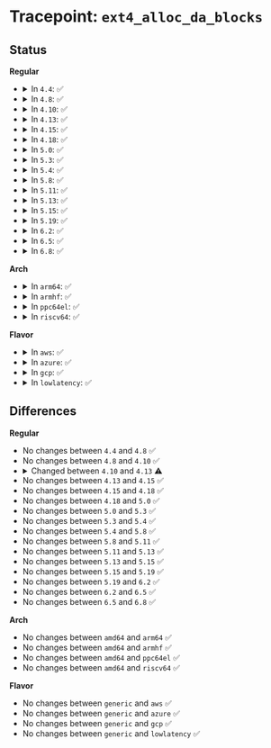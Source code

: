 # Tracepoint: <code>ext4_alloc_da_blocks</code>

## Status
<b>Regular</b>
<ul>
<li>
<details>
<summary>In <code>4.4</code>: ✅</summary>

Event:

```c
struct trace_event_raw_ext4_alloc_da_blocks {
    struct trace_entry ent;
    dev_t dev;
    ino_t ino;
    unsigned int data_blocks;
    unsigned int meta_blocks;
    char __data[0];
};
```
Function:

```c
void trace_event_raw_event_ext4_alloc_da_blocks(void *__data, struct inode *inode);
```
</details>
</li>
<li>
<details>
<summary>In <code>4.8</code>: ✅</summary>

Event:

```c
struct trace_event_raw_ext4_alloc_da_blocks {
    struct trace_entry ent;
    dev_t dev;
    ino_t ino;
    unsigned int data_blocks;
    unsigned int meta_blocks;
    char __data[0];
};
```
Function:

```c
void trace_event_raw_event_ext4_alloc_da_blocks(void *__data, struct inode *inode);
```
</details>
</li>
<li>
<details>
<summary>In <code>4.10</code>: ✅</summary>

Event:

```c
struct trace_event_raw_ext4_alloc_da_blocks {
    struct trace_entry ent;
    dev_t dev;
    ino_t ino;
    unsigned int data_blocks;
    unsigned int meta_blocks;
    char __data[0];
};
```
Function:

```c
void trace_event_raw_event_ext4_alloc_da_blocks(void *__data, struct inode *inode);
```
</details>
</li>
<li>
<details>
<summary>In <code>4.13</code>: ✅</summary>

Event:

```c
struct trace_event_raw_ext4_alloc_da_blocks {
    struct trace_entry ent;
    dev_t dev;
    ino_t ino;
    unsigned int data_blocks;
    char __data[0];
};
```
Function:

```c
void trace_event_raw_event_ext4_alloc_da_blocks(void *__data, struct inode *inode);
```
</details>
</li>
<li>
<details>
<summary>In <code>4.15</code>: ✅</summary>

Event:

```c
struct trace_event_raw_ext4_alloc_da_blocks {
    struct trace_entry ent;
    dev_t dev;
    ino_t ino;
    unsigned int data_blocks;
    char __data[0];
};
```
Function:

```c
void trace_event_raw_event_ext4_alloc_da_blocks(void *__data, struct inode *inode);
```
</details>
</li>
<li>
<details>
<summary>In <code>4.18</code>: ✅</summary>

Event:

```c
struct trace_event_raw_ext4_alloc_da_blocks {
    struct trace_entry ent;
    dev_t dev;
    ino_t ino;
    unsigned int data_blocks;
    char __data[0];
};
```
Function:

```c
void trace_event_raw_event_ext4_alloc_da_blocks(void *__data, struct inode *inode);
```
</details>
</li>
<li>
<details>
<summary>In <code>5.0</code>: ✅</summary>

Event:

```c
struct trace_event_raw_ext4_alloc_da_blocks {
    struct trace_entry ent;
    dev_t dev;
    ino_t ino;
    unsigned int data_blocks;
    char __data[0];
};
```
Function:

```c
void trace_event_raw_event_ext4_alloc_da_blocks(void *__data, struct inode *inode);
```
</details>
</li>
<li>
<details>
<summary>In <code>5.3</code>: ✅</summary>

Event:

```c
struct trace_event_raw_ext4_alloc_da_blocks {
    struct trace_entry ent;
    dev_t dev;
    ino_t ino;
    unsigned int data_blocks;
    char __data[0];
};
```
Function:

```c
void trace_event_raw_event_ext4_alloc_da_blocks(void *__data, struct inode *inode);
```
</details>
</li>
<li>
<details>
<summary>In <code>5.4</code>: ✅</summary>

Event:

```c
struct trace_event_raw_ext4_alloc_da_blocks {
    struct trace_entry ent;
    dev_t dev;
    ino_t ino;
    unsigned int data_blocks;
    char __data[0];
};
```
Function:

```c
void trace_event_raw_event_ext4_alloc_da_blocks(void *__data, struct inode *inode);
```
</details>
</li>
<li>
<details>
<summary>In <code>5.8</code>: ✅</summary>

Event:

```c
struct trace_event_raw_ext4_alloc_da_blocks {
    struct trace_entry ent;
    dev_t dev;
    ino_t ino;
    unsigned int data_blocks;
    char __data[0];
};
```
Function:

```c
void trace_event_raw_event_ext4_alloc_da_blocks(void *__data, struct inode *inode);
```
</details>
</li>
<li>
<details>
<summary>In <code>5.11</code>: ✅</summary>

Event:

```c
struct trace_event_raw_ext4_alloc_da_blocks {
    struct trace_entry ent;
    dev_t dev;
    ino_t ino;
    unsigned int data_blocks;
    char __data[0];
};
```
Function:

```c
void trace_event_raw_event_ext4_alloc_da_blocks(void *__data, struct inode *inode);
```
</details>
</li>
<li>
<details>
<summary>In <code>5.13</code>: ✅</summary>

Event:

```c
struct trace_event_raw_ext4_alloc_da_blocks {
    struct trace_entry ent;
    dev_t dev;
    ino_t ino;
    unsigned int data_blocks;
    char __data[0];
};
```
Function:

```c
void trace_event_raw_event_ext4_alloc_da_blocks(void *__data, struct inode *inode);
```
</details>
</li>
<li>
<details>
<summary>In <code>5.15</code>: ✅</summary>

Event:

```c
struct trace_event_raw_ext4_alloc_da_blocks {
    struct trace_entry ent;
    dev_t dev;
    ino_t ino;
    unsigned int data_blocks;
    char __data[0];
};
```
Function:

```c
void trace_event_raw_event_ext4_alloc_da_blocks(void *__data, struct inode *inode);
```
</details>
</li>
<li>
<details>
<summary>In <code>5.19</code>: ✅</summary>

Event:

```c
struct trace_event_raw_ext4_alloc_da_blocks {
    struct trace_entry ent;
    dev_t dev;
    ino_t ino;
    unsigned int data_blocks;
    char __data[0];
};
```
Function:

```c
void trace_event_raw_event_ext4_alloc_da_blocks(void *__data, struct inode *inode);
```
</details>
</li>
<li>
<details>
<summary>In <code>6.2</code>: ✅</summary>

Event:

```c
struct trace_event_raw_ext4_alloc_da_blocks {
    struct trace_entry ent;
    dev_t dev;
    ino_t ino;
    unsigned int data_blocks;
    char __data[0];
};
```
Function:

```c
void trace_event_raw_event_ext4_alloc_da_blocks(void *__data, struct inode *inode);
```
</details>
</li>
<li>
<details>
<summary>In <code>6.5</code>: ✅</summary>

Event:

```c
struct trace_event_raw_ext4_alloc_da_blocks {
    struct trace_entry ent;
    dev_t dev;
    ino_t ino;
    unsigned int data_blocks;
    char __data[0];
};
```
Function:

```c
void trace_event_raw_event_ext4_alloc_da_blocks(void *__data, struct inode *inode);
```
</details>
</li>
<li>
<details>
<summary>In <code>6.8</code>: ✅</summary>

Event:

```c
struct trace_event_raw_ext4_alloc_da_blocks {
    struct trace_entry ent;
    dev_t dev;
    ino_t ino;
    unsigned int data_blocks;
    char __data[0];
};
```
Function:

```c
void trace_event_raw_event_ext4_alloc_da_blocks(void *__data, struct inode *inode);
```
</details>
</li>
</ul>
<b>Arch</b>
<ul>
<li>
<details>
<summary>In <code>arm64</code>: ✅</summary>

Event:

```c
struct trace_event_raw_ext4_alloc_da_blocks {
    struct trace_entry ent;
    dev_t dev;
    ino_t ino;
    unsigned int data_blocks;
    char __data[0];
};
```
Function:

```c
void trace_event_raw_event_ext4_alloc_da_blocks(void *__data, struct inode *inode);
```
</details>
</li>
<li>
<details>
<summary>In <code>armhf</code>: ✅</summary>

Event:

```c
struct trace_event_raw_ext4_alloc_da_blocks {
    struct trace_entry ent;
    dev_t dev;
    ino_t ino;
    unsigned int data_blocks;
    char __data[0];
};
```
Function:

```c
void trace_event_raw_event_ext4_alloc_da_blocks(void *__data, struct inode *inode);
```
</details>
</li>
<li>
<details>
<summary>In <code>ppc64el</code>: ✅</summary>

Event:

```c
struct trace_event_raw_ext4_alloc_da_blocks {
    struct trace_entry ent;
    dev_t dev;
    ino_t ino;
    unsigned int data_blocks;
    char __data[0];
};
```
Function:

```c
void trace_event_raw_event_ext4_alloc_da_blocks(void *__data, struct inode *inode);
```
</details>
</li>
<li>
<details>
<summary>In <code>riscv64</code>: ✅</summary>

Event:

```c
struct trace_event_raw_ext4_alloc_da_blocks {
    struct trace_entry ent;
    dev_t dev;
    ino_t ino;
    unsigned int data_blocks;
    char __data[0];
};
```
Function:

```c
void trace_event_raw_event_ext4_alloc_da_blocks(void *__data, struct inode *inode);
```
</details>
</li>
</ul>
<b>Flavor</b>
<ul>
<li>
<details>
<summary>In <code>aws</code>: ✅</summary>

Event:

```c
struct trace_event_raw_ext4_alloc_da_blocks {
    struct trace_entry ent;
    dev_t dev;
    ino_t ino;
    unsigned int data_blocks;
    char __data[0];
};
```
Function:

```c
void trace_event_raw_event_ext4_alloc_da_blocks(void *__data, struct inode *inode);
```
</details>
</li>
<li>
<details>
<summary>In <code>azure</code>: ✅</summary>

Event:

```c
struct trace_event_raw_ext4_alloc_da_blocks {
    struct trace_entry ent;
    dev_t dev;
    ino_t ino;
    unsigned int data_blocks;
    char __data[0];
};
```
Function:

```c
void trace_event_raw_event_ext4_alloc_da_blocks(void *__data, struct inode *inode);
```
</details>
</li>
<li>
<details>
<summary>In <code>gcp</code>: ✅</summary>

Event:

```c
struct trace_event_raw_ext4_alloc_da_blocks {
    struct trace_entry ent;
    dev_t dev;
    ino_t ino;
    unsigned int data_blocks;
    char __data[0];
};
```
Function:

```c
void trace_event_raw_event_ext4_alloc_da_blocks(void *__data, struct inode *inode);
```
</details>
</li>
<li>
<details>
<summary>In <code>lowlatency</code>: ✅</summary>

Event:

```c
struct trace_event_raw_ext4_alloc_da_blocks {
    struct trace_entry ent;
    dev_t dev;
    ino_t ino;
    unsigned int data_blocks;
    char __data[0];
};
```
Function:

```c
void trace_event_raw_event_ext4_alloc_da_blocks(void *__data, struct inode *inode);
```
</details>
</li>
</ul>

## Differences
<b>Regular</b>
<ul>
<li>
No changes between <code>4.4</code> and <code>4.8</code> ✅
</li>
<li>
No changes between <code>4.8</code> and <code>4.10</code> ✅
</li>
<li>
<details>
<summary>Changed between <code>4.10</code> and <code>4.13</code> ⚠️</summary>
<ul>
<li>
<b>Event changed. </b>
</li>
<li>
<b>Field removed. </b>
<code>unsigned int meta_blocks</code>
</li>
</ul>
</details>
</li>
<li>
No changes between <code>4.13</code> and <code>4.15</code> ✅
</li>
<li>
No changes between <code>4.15</code> and <code>4.18</code> ✅
</li>
<li>
No changes between <code>4.18</code> and <code>5.0</code> ✅
</li>
<li>
No changes between <code>5.0</code> and <code>5.3</code> ✅
</li>
<li>
No changes between <code>5.3</code> and <code>5.4</code> ✅
</li>
<li>
No changes between <code>5.4</code> and <code>5.8</code> ✅
</li>
<li>
No changes between <code>5.8</code> and <code>5.11</code> ✅
</li>
<li>
No changes between <code>5.11</code> and <code>5.13</code> ✅
</li>
<li>
No changes between <code>5.13</code> and <code>5.15</code> ✅
</li>
<li>
No changes between <code>5.15</code> and <code>5.19</code> ✅
</li>
<li>
No changes between <code>5.19</code> and <code>6.2</code> ✅
</li>
<li>
No changes between <code>6.2</code> and <code>6.5</code> ✅
</li>
<li>
No changes between <code>6.5</code> and <code>6.8</code> ✅
</li>
</ul>
<b>Arch</b>
<ul>
<li>
No changes between <code>amd64</code> and <code>arm64</code> ✅
</li>
<li>
No changes between <code>amd64</code> and <code>armhf</code> ✅
</li>
<li>
No changes between <code>amd64</code> and <code>ppc64el</code> ✅
</li>
<li>
No changes between <code>amd64</code> and <code>riscv64</code> ✅
</li>
</ul>
<b>Flavor</b>
<ul>
<li>
No changes between <code>generic</code> and <code>aws</code> ✅
</li>
<li>
No changes between <code>generic</code> and <code>azure</code> ✅
</li>
<li>
No changes between <code>generic</code> and <code>gcp</code> ✅
</li>
<li>
No changes between <code>generic</code> and <code>lowlatency</code> ✅
</li>
</ul>
